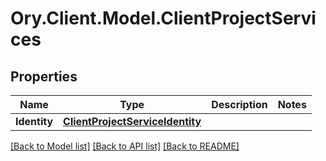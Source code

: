 # Ory.Client.Model.ClientProjectServices

## Properties

Name | Type | Description | Notes
------------ | ------------- | ------------- | -------------
**Identity** | [**ClientProjectServiceIdentity**](ClientProjectServiceIdentity.md) |  | 

[[Back to Model list]](../README.md#documentation-for-models) [[Back to API list]](../README.md#documentation-for-api-endpoints) [[Back to README]](../README.md)

